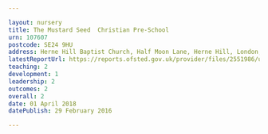 ```yaml
---

layout: nursery
title: The Mustard Seed  Christian Pre-School
urn: 107607
postcode: SE24 9HU
address: Herne Hill Baptist Church, Half Moon Lane, Herne Hill, London, SE24 9HU
latestReportUrl: https://reports.ofsted.gov.uk/provider/files/2551986/urn/107607.pdf
teaching: 2
development: 1
leadership: 2
outcomes: 2
overall: 2
date: 01 April 2018 
datePublish: 29 February 2016

---
```

